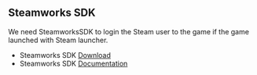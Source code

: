 ## Steamworks SDK

We need SteamworksSDK to login the Steam user to the game if the game launched with Steam launcher. 

- Steamworks SDK [Download](https://partner.steamgames.com/downloads/steamworks_sdk.zip)
- Steamworks SDK [Documentation](https://partner.steamgames.com/doc/home)